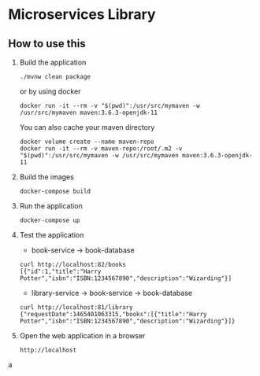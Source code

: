 # Microservices Library

## How to use this

1. Build the application

   ```
   ./mvnw clean package
   ```
   or by using docker
   ```
   docker run -it --rm -v "$(pwd)":/usr/src/mymaven -w /usr/src/mymaven maven:3.6.3-openjdk-11
   ```
   You can also cache your maven directory
   ```
   docker volume create --name maven-repo
   docker run -it --rm -v maven-repo:/root/.m2 -v "$(pwd)":/usr/src/mymaven -w /usr/src/mymaven maven:3.6.3-openjdk-11
   ```

2. Build the images

   ```
   docker-compose build
   ```

3. Run the application

   ```
   docker-compose up
   ```

4. Test the application

   * book-service -> book-database

   ```
   curl http://localhost:82/books
   [{"id":1,"title":"Harry Potter","isbn":"ISBN:1234567890","description":"Wizarding"}]
   ```
   
   * library-service -> book-service -> book-database

   ```
   curl http://localhost:81/library
   {"requestDate":1465401063315,"books":[{"title":"Harry Potter","isbn":"ISBN:1234567890","description":"Wizarding"}]}
   ```

5. Open the web application in a browser

   ```
   http://localhost
   ```

a